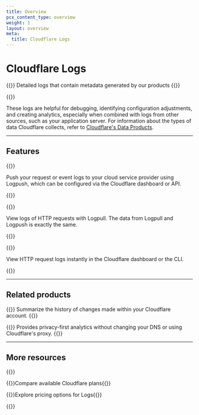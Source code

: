 ```yaml
---
title: Overview
pcx_content_type: overview
weight: 1
layout: overview
meta:
  title: Cloudflare Logs
---
```


# Cloudflare Logs

{{<description>}}
Detailed logs that contain metadata generated by our products
{{</description>}}

{{<plan type="enterprise">}}

These logs are helpful for debugging, identifying configuration adjustments, and creating analytics, especially when combined with logs from other sources, such as your application server. For information about the types of data Cloudflare collects, refer to [Cloudflare's Data Products](/fundamentals/data-products/).

---

## Features

{{<feature header="Logpush" href="/logs/get-started/">}}

Push your request or event logs to your cloud service provider using Logpush, which can be configured via the Cloudflare dashboard or API.

{{</feature>}}

{{<feature header="Logpull" href="/logs/logpull/">}}

View logs of HTTP requests with Logpull. The data from Logpull and Logpush is exactly the same.

{{</feature>}}

{{<feature header="Instant Logs" href="/logs/instant-logs/">}}

View HTTP request logs instantly in the Cloudflare dashboard or the CLI.

{{</feature>}}

---

## Related products

{{<related header="Audit Logs" href="/fundamentals/account-and-billing/account-security/review-audit-logs/" product="fundamentals">}}
Summarize the history of changes made within your Cloudflare account.
{{</related>}}

{{<related header="Web Analytics" href="/analytics/web-analytics/" product="analytics">}}
Provides privacy-first analytics without changing your DNS or using Cloudflare's proxy.
{{</related>}}

---

## More resources

{{<resource-group>}}

{{<resource header="Plans" href="https://www.cloudflare.com/products/cloudflare-logs/" icon="documentation-clipboard">}}Compare available Cloudflare plans{{</resource>}}

{{<resource header="Pricing" href="https://www.cloudflare.com/plans/#overview" icon="price">}}Explore pricing options for Logs{{</resource>}}

{{</resource-group>}}
